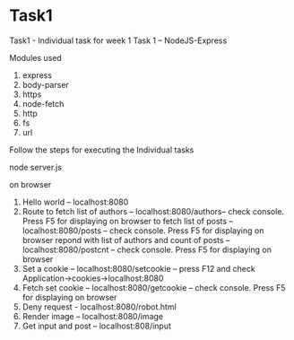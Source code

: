 # Task1
Task1 - Individual task for week 1
Task 1 – NodeJS-Express

Modules used

1.	express
2.	body-parser
3.	https
4.	node-fetch
5.	http
6.	fs
7.	url


Follow the steps for executing the Individual tasks

node server.js

on browser

1.	Hello world – localhost:8080
2.	Route
to fetch list of authors – localhost:8080/authors– check console. Press F5 for displaying on browser
to fetch list of posts    – localhost:8080/posts – check console. Press F5 for displaying on browser
repond with list of authors and count of posts – localhost:8080/postcnt – check console. Press F5 for displaying on browser
3.	Set a cookie – localhost:8080/setcookie – press F12 and check Application->cookies->localhost:8080
4.	Fetch set cookie – localhost:8080/getcookie – check console. Press F5 for displaying on browser
5.	Deny request     -  localhost:8080/robot.html
6.	Render image – localhost:8080/image
7.	Get input and post – localhost:808/input
